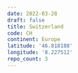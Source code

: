 ```yaml
---
date: 2022-03-28
draft: false
title: Switzerland
code: CH
continent: Europe
latitude: '46.818188'
longitude: '8.227512'
repo_count: 3
---
```



